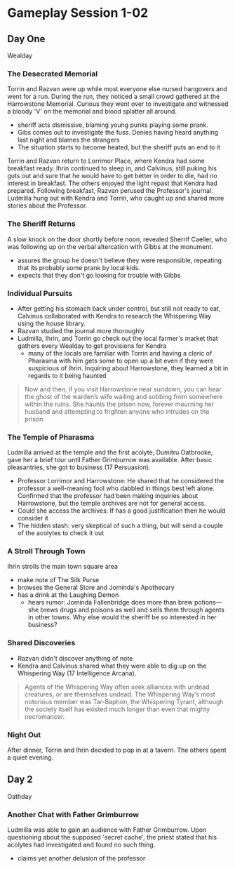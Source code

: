 # Gameplay Session 1-02

## Day One
Wealday

### The Desecrated Memorial
Torrin and Razvan were up while most everyone else nursed hangovers and went for a run. During the run, they noticed a small crowd gathered at the Harrowstone Memorial. Curious they went over to investigate and witnessed a bloody 'V' on the memorial and blood splatter all around. 

- sheriff acts dismissive, blaming young punks playing some prank.
- Gibs comes out to investigate the fuss. Denies having heard anything last night and blames the strangers
- The situation starts to become heated, but the sheriff puts an end to it

Torrin and Razvan return to Lorrimor Place, where Kendra had some breakfast ready. Ihrin continued to sleep in, and Calvinus, still puking his guts out and sure that he would have to get better in order to die, had no interest in breakfast. The others enjoyed the light repast that Kendra had prepared. Following breakfast, Razvan perused the Professor's journal. Ludmilla hung out with Kendra and Torrin, who caught up and shared more stories about the Professor.

### The Sheriff Returns
A slow knock on the door shortly before noon, revealed Sherrif Caeller, who was following up on the verbal altercation with Gibbs at the monument.

- assures the group he doesn't believe they were responsible, repeating that its probably some prank by local kids.
- expects that they don't go looking for trouble with Gibbs

### Individual Pursuits
- After getting his stomach back under control, but still not ready to eat, Calvinus collaborated with Kendra to research the Whispering Way using the house library.
- Razvan studied the journal more thoroughly
- Ludmilla, Ihrin, and Torrin go check out the local farmer's market that gathers every Wealday to get provisions for Kendra
	- many of the locals are familiar with Torrin and having a cleric of Pharasma with him gets some to open up a bit even if they were suspicious of Ihrin. Inquiring about Harrowstone, they learned a bit in regards to it being haunted

> Now and then, if you visit Harrowstone near sundown, you can hear the ghost of the warden’s wife wailing and sobbing from somewhere within the ruins. She haunts the prison now, forever mourning her husband and attempting to frighten anyone who intrudes on the prison.

### The Temple of Pharasma 
Ludmilla arrived at the temple and the first acolyte, Dumitru Oatbrooke, gave her a brief tour until Father Grimburrow was available. After basic pleasantries, she got to business (17 Persuasion).

- Professor Lorrimor and Harrowstone: He shared that he considered the professor a well-meaning fool who dabbled in things best left alone. Confirmed that the professor had been making inquiries about Harrowstone, but the temple archives are not for general access.
- Could she access the archives: If has a good justification then he would consider it
- The hidden stash: very skeptical of such a thing, but will send a couple of the acolytes to check it out

### A Stroll Through Town
Ihrin strolls the main town square area

- make note of The Silk Purse
- browses the General Store and Jominda's Apothecary
- has a drink at the Laughing Demon
	- hears rumor: Jominda Fallenbridge does more than brew potions—she brews drugs and poisons as well and sells them through agents in other towns. Why else would the sheriff be so interested in her business?
	
### Shared Discoveries
- Razvan didn't discover anything of note
- Kendra and Calvinus shared what they were able to dig up on the Whispering Way (17 Intelligence Arcana).

> Agents of the Whispering Way often seek alliances with undead creatures, or are themselves undead. The Whispering Way’s most notorious member was Tar-Baphon, the Whispering Tyrant, although the society itself has existed much longer than even that mighty necromancer.

### Night Out
After dinner, Torrin and Ihrin decided to pop in at a tavern. The others spent a quiet evening.

## Day 2
Oathday
### Another Chat with Father Grimburrow
Ludmilla was able to gain an audience with Father Grimburrow. Upon questioning about the supposed 'secret cache', the priest stated that his acolytes had investigated and found no such thing.
- claims yet another delusion of the professor





